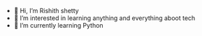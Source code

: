 - 👋 Hi, I’m Rishith shetty
- 👀 I’m interested in learning anything and everything aboot tech
- 🌱 I’m currently learning Python
<!---
Rishi-Shetty/Rishi-Shetty is a ✨ special ✨ repository because its `README.md` (this file) appears on your GitHub profile.
You can click the Preview link to take a look at your changes.
--->
